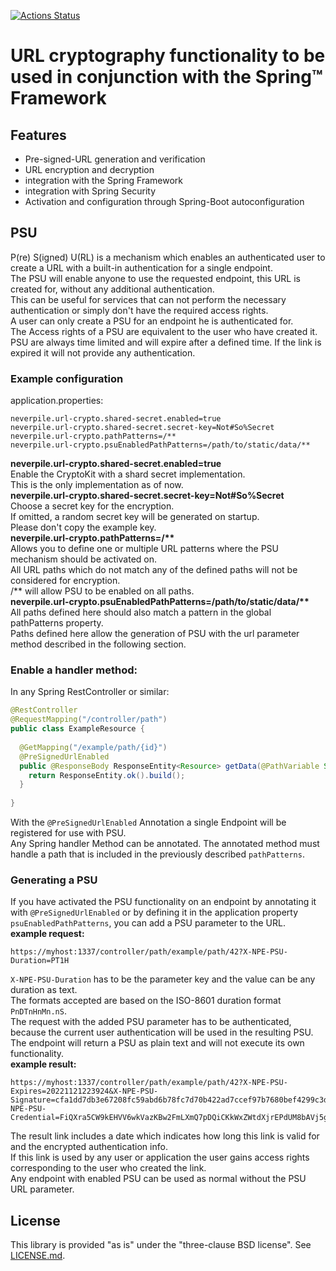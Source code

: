 [![Actions Status](https://github.com/levigo/url-crypto-kit/workflows/Continuous%20Delivery/badge.svg)](https://github.com/levigo/url-crypto-kit/actions)

# URL cryptography functionality to be used in conjunction with the Spring&trade; Framework 

## Features
- Pre-signed-URL generation and verification
- URL encryption and decryption
- integration with the Spring Framework
- integration with Spring Security
- Activation and configuration through Spring-Boot autoconfiguration

## PSU
P(re) S(igned) U(RL) is a mechanism which enables an authenticated user to create a URL with a built-in authentication 
for a single endpoint.  
The PSU will enable anyone to use the requested endpoint, this URL is created for, without any additional 
authentication.   
This can be useful for services that can not perform the necessary authentication or simply don't have the required 
access rights.  
A user can only create a PSU for an endpoint he is authenticated for.  
The Access rights of a PSU are equivalent to the user who have created it.  
PSU are always time limited and will expire after a defined time. If the link is expired it will not provide any 
authentication.

### Example configuration
application.properties:  
```properties
neverpile.url-crypto.shared-secret.enabled=true
neverpile.url-crypto.shared-secret.secret-key=Not#So%Secret
neverpile.url-crypto.pathPatterns=/**
neverpile.url-crypto.psuEnabledPathPatterns=/path/to/static/data/**
```
__neverpile.url-crypto.shared-secret.enabled=true__  
Enable the CryptoKit with a shard secret implementation.  
This is the only implementation as of now.  
__neverpile.url-crypto.shared-secret.secret-key=Not#So%Secret__  
Choose a secret key for the encryption.  
If omitted, a random secret key will be generated on startup.  
Please don't copy the example key.  
__neverpile.url-crypto.pathPatterns=/**__  
Allows you to define one or multiple URL patterns where the PSU mechanism should be activated on.  
All URL paths which do not match any of the defined paths will not be considered for encryption.  
/&ast;&ast; will allow PSU to be enabled on all paths.  
__neverpile.url-crypto.psuEnabledPathPatterns=/path/to/static/data/**__  
All paths defined here should also match a pattern in the global pathPatterns property.  
Paths defined here allow the generation of PSU with the url parameter method described in the following section.  

### Enable a handler method:
In any Spring RestController or similar:  
```JAVA
@RestController
@RequestMapping("/controller/path")
public class ExampleResource {
  
  @GetMapping("/example/path/{id}")
  @PreSignedUrlEnabled
  public @ResponseBody ResponseEntity<Resource> getData(@PathVariable String id) {
    return ResponseEntity.ok().build();
  }
  
}
```
With the `@PreSignedUrlEnabled` Annotation a single Endpoint will be registered for use with PSU.  
Any Spring handler Method can be annotated. The annotated method must handle a path that is included in the previously 
described `pathPatterns`.  

### Generating a PSU
If you have activated the PSU functionality on an endpoint by annotating it with `@PreSignedUrlEnabled` or by defining 
it in the application property `psuEnabledPathPatterns`, you can add a PSU parameter to the URL.  
__example request:__  
```http request
https://myhost:1337/controller/path/example/path/42?X-NPE-PSU-Duration=PT1H
```
`X-NPE-PSU-Duration` has to be the parameter key and the value can be any duration as text.  
The formats accepted are based on the ISO-8601 duration format `PnDTnHnMn.nS`.  
The request with the added PSU parameter has to be authenticated, because the current user authentication will be used 
in the resulting PSU.  
The endpoint will return a PSU as plain text and will not execute its own functionality.  
__example result:__  
```http request
https://myhost:1337/controller/path/example/path/42?X-NPE-PSU-Expires=20221121223924&X-NPE-PSU-Signature=cfa1dd7db3e67208fc59abd6b78fc7d70b422ad7ccef97b7680bef4299c3d404&X-NPE-PSU-Credential=FiQXra5CW9kEHVV6wkVazKBw2FmLXmQ7pDQiCKkWxZWtdXjrEPdUM8bAVj5gLrVs
```

The result link includes a date which indicates how long this link is valid for and the encrypted authentication info.  
If this link is used by any user or application the user gains access rights corresponding to the user who created the 
link.  
Any endpoint with enabled PSU can be used as normal without the PSU URL parameter.  

## License
This library is provided "as is" under the "three-clause BSD license". See [LICENSE.md](./LICENSE.md).
